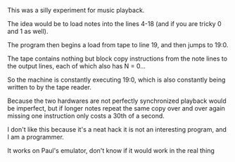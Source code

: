 This was a silly experiment for music playback.

The idea would be to load notes into the lines 4-18 (and if you are tricky 0 and 1 as well).

The program then begins a load from tape to line 19, and then jumps to 19:0.

The tape contains nothing but block copy instructions from the note lines to the output lines, each of which also has N = 0...

So the machine is constantly executing 19:0, which is also constantly being written to by the tape reader.

Because the two hardwares are not perfectly synchronized playback would be imperfect, but if longer notes repeat the same copy over and over again missing one instruction only costs a 30th of a second.

I don't like this because it's a neat hack it is not an interesting program, and I am a programmer.

It works on Paul's emulator, don't know if it would work in the real thing